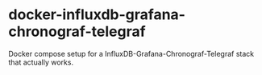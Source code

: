 # docker-influxdb-grafana-chronograf-telegraf
Docker compose setup for a InfluxDB-Grafana-Chronograf-Telegraf stack that actually works.
